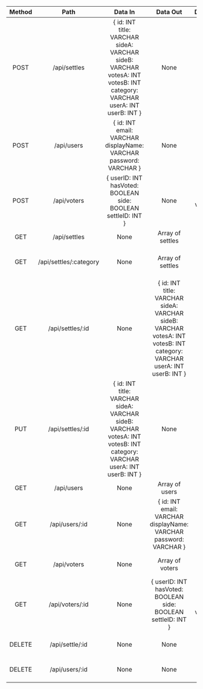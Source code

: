 | Method |          Path          |                                                          Data In                                                          |                                Data Out                                |              Description             |
|:------:|:----------------------:|:-------------------------------------------------------------------------------------------------------------------------:|:----------------------------------------------------------------------:|:------------------------------------:|
|  POST  |      /api/settles      | { id: INT<br> title: VARCHAR<br> sideA: VARCHAR<br> sideB: VARCHAR<br> votesA: INT<br> votesB: INT<br> category: VARCHAR<br> userA: INT<br> userB: INT  } |                                  None                                  |         Creating a new settle        |
|  POST  |       /api/users       |                             { id: INT<br> email: VARCHAR<br> displayName: VARCHAR<br> password: VARCHAR }                             |                                  None                                  |          Creating a new user         |
|  POST  |       /api/voters      |                                 { userID: INT<br> hasVoted: BOOLEAN<br> side: BOOLEAN<br> settleID: INT }                                 |                                  None                                  |        Creating a voters table       |
|   GET  |      /api/settles      |                                                            None                                                           |                            Array of settles                            |            Get all settles           |
|   GET  | /api/settles/:category |                                                            None                                                           |                            Array of settles                            | Get all settles of specific category |
|   GET  | /api/settles/:id |                                                            None                                                           |                            { id: INT<br> title: VARCHAR<br> sideA: VARCHAR<br> sideB: VARCHAR<br> votesA: INT<br> votesB: INT<br> category: VARCHAR<br> userA: INT<br> userB: INT  }                            | Get a specific settle |
|   PUT  | /api/settles/:id |                                                            { id: INT<br> title: VARCHAR<br> sideA: VARCHAR<br> sideB: VARCHAR<br> votesA: INT<br> votesB: INT<br> category: VARCHAR<br> userA: INT<br> userB: INT  }                                                           |                            None                            | Update a specific settle |
|   GET  |       /api/users       |                                                            None                                                           |                             Array of users                             |             Get all users            |
|   GET  |     /api/users/:id     |                                                            None                                                           | {  id: INT<br>  email: VARCHAR<br>  displayName: VARCHAR<br>  password: VARCHAR  } |          Get a specific user         |
|   GET  |       /api/voters      |                                                            None                                                           |                             Array of voters                            |         Get all voters tables        |
|   GET  |     /api/voters/:id    |                                                            None                                                           |     {  userID: INT<br> hasVoted: BOOLEAN<br>  side: BOOLEAN<br>  settleID: INT  }     |      Get a specific voters table     |
|   DELETE  |     /api/settle/:id    |                                                            None                                                           |     None     |      Delete a specific settle     |
|   DELETE  |     /api/users/:id    |                                                            None                                                           |     None     |      Delete a specific user     |
